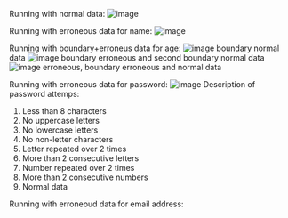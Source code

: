 Running with normal data:
![image](https://github.com/user-attachments/assets/fe8eeb34-2749-43a6-8df5-f48aff6dbc76)

Running with erroneous data for name:
![image](https://github.com/user-attachments/assets/37467171-82de-4f72-bdc9-8409e8aa2c21)

Running with boundary+erroneus data for age:
![image](https://github.com/user-attachments/assets/f86e7236-e263-49da-99bb-417e701f4eae) boundary normal data
![image](https://github.com/user-attachments/assets/14a08294-3c2b-48de-9dda-07c986ea3864) boundary erroneous and second boundary normal data
![image](https://github.com/user-attachments/assets/a246821c-a04b-495c-8418-b29d70936ad1) erroneous, boundary erroneous and normal data

Running with erroneous data for password:
![image](https://github.com/user-attachments/assets/7cc990f2-4a7b-43b4-a434-8a5101018450)
Description of password attemps:
1. Less than 8 characters
2. No uppercase letters
3. No lowercase letters
4. No non-letter characters
5. Letter repeated over 2 times
6. More than 2 consecutive letters
7. Number repeated over 2 times
8. More than 2 consecutive numbers
9. Normal data

Running with erroneoud data for email address:
